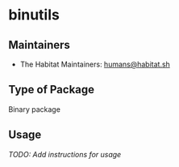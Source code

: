 # binutils

## Maintainers

* The Habitat Maintainers: <humans@habitat.sh>

## Type of Package

Binary package

## Usage

*TODO: Add instructions for usage*
